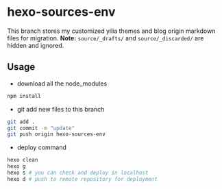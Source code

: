 # hexo-sources-env
This branch stores my customized yilia themes and blog origin markdown files for migration.
**Note:** `source/_drafts/` and `source/_discarded/` are hidden and ignored.

## Usage
- download all the node_modules
```bash
npm install
```

- git add new files to this branch
```bash
git add .
git commit -m "update"
git push origin hexo-sources-env
```

- deploy command
```bash
hexo clean
hexo g
hexo s # you can check and deploy in localhost
hexo d # push to remote repository for deployment
```
